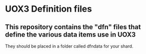 # UOX3 Definition files
## This repository contains the "dfn" files that define the various data items use in **UOX3**

They should be placed in a folder called dfndata for your shard.
